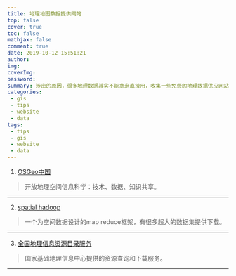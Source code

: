 ```yaml
---
title: 地理地图数据提供网站
top: false
cover: true
toc: false
mathjax: false
comment: true
date: 2019-10-12 15:51:21
author:
img:
coverImg:
password:
summary: 涉密的原因，很多地理数据其实不能拿来直接用，收集一些免费的地理数据供应网站。
categories:
 - gis
 - tips
 - website
 - data
tags:
 - tips
 - gis
 - website
 - data
---
```


1. [OSGeo中国](https://www.osgeo.cn/data/)
> 开放地理空间信息科学：技术、数据、知识共享。
---

2. [spatial hadoop](http://spatialhadoop.cs.umn.edu/index.html)
> 一个为空间数据设计的map reduce框架，有很多超大的数据集提供下载。
---

3. [全国地理信息资源目录服务](http://www.webmap.cn/main.do?method=index)
> 国家基础地理信息中心提供的资源查询和下载服务。
---

